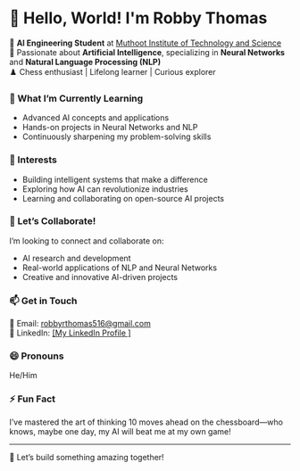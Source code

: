 # 👋 Hello, World! I'm Robby Thomas  

🌟 **AI Engineering Student** at [Muthoot Institute of Technology and Science](https://mgmits.ac.in/)  
🚀 Passionate about **Artificial Intelligence**, specializing in **Neural Networks** and **Natural Language Processing (NLP)**  
♟️ Chess enthusiast | Lifelong learner | Curious explorer  


### 🌱 What I’m Currently Learning  
- Advanced AI concepts and applications  
- Hands-on projects in Neural Networks and NLP  
- Continuously sharpening my problem-solving skills  


### 👀 Interests  
- Building intelligent systems that make a difference  
- Exploring how AI can revolutionize industries  
- Learning and collaborating on open-source AI projects  


### 💞️ Let’s Collaborate!  
I’m looking to connect and collaborate on:  
- AI research and development  
- Real-world applications of NLP and Neural Networks  
- Creative and innovative AI-driven projects  


### 📫 Get in Touch  
📧 Email: robbyrthomas516@gmail.com  
🔗 LinkedIn: [[My LinkedIn Profile ]](https://www.linkedin.com/in/robby-r-thomas/)  

### 😄 Pronouns  
He/Him  

### ⚡ Fun Fact  
I’ve mastered the art of thinking 10 moves ahead on the chessboard—who knows, maybe one day, my AI will beat me at my own game!  

---

🌟 Let’s build something amazing together!  

